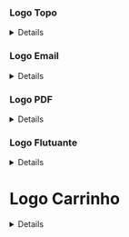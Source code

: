 ### Logo Topo 

<details>
1- Pegar a imagem principal no quadro de lojas ou com quem for possível, abrir no photoshop e retirar as bordas e os espaços desnecessários.
2- Salvar no Google Drive, com o nome ```logo-editado``` .
3- Redimencionar a imagem para 200px de altura. (não deixar número ímpar na largura, para evitar bugs e distorções na imagem)
4- Subir a imagem pelo ```Admin``` e verificar a qualidade.
</details>

### Logo Email

<details>
1- Usar a mesma imagem que foi redimensionada nos passos anteriores, deixar a resolução igual a resolução atual do **logo-topo**. 
2- Salvar o arquivo com o nome exato: ```logo_email.jpg``` .
</details>

### Logo PDF

<details>
1- Usar a imagem do **logo-topo**, reduzir a altura para 55px
2- Adicionar outra camada e redimensionar o "canvas" para 200x70.
3- Pressionar as teclas ```ctrl + A``` para selecionar todo o conteudo da imagem.
4- Selecionar as duas camadas e mover o conteúdo para a esquerda e pra cima, usando a ferramenta de mover.
5- Salvar o arquivo no formato .JPG com o nome: ```logo_pdf.jpg``` . 
</details>

### Logo Flutuante

<details>
1- Usar a mesma imagem do **logo-topo**, reduzir a altura para **30px**. 
</details>

# Logo Carrinho

<details>
1- Pode ser usada a mesma imagem do topo, basta reduzir a imagem e deixar a resolução igual a resolução atual do **logo-topo**.
</details>











